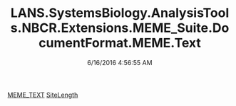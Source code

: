 ﻿---
title: LANS.SystemsBiology.AnalysisTools.NBCR.Extensions.MEME_Suite.DocumentFormat.MEME.Text
date: 6/16/2016 4:56:55 AM
---

[MEME_TEXT](T-LANS.SystemsBiology.AnalysisTools.NBCR.Extensions.MEME_Suite.DocumentFormat.MEME.Text.MEME_TEXT.html)
[SiteLength](T-LANS.SystemsBiology.AnalysisTools.NBCR.Extensions.MEME_Suite.DocumentFormat.MEME.Text.SiteLength.html)
